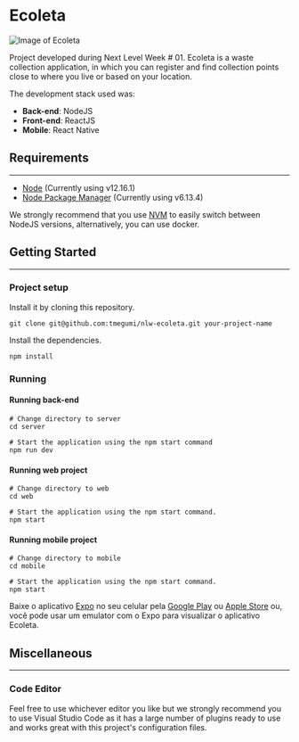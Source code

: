 # Ecoleta

![Image of Ecoleta](https://github.com/tmegumi/images/ecoleta.png)
  
Project developed during Next Level Week # 01. Ecoleta is a waste collection application, in which you can register and find collection points close to where you live or based on your location.
  
The development stack used was:

* __Back-end__: NodeJS
* __Front-end__: ReactJS
* __Mobile__: React Native

## Requirements
---

* [Node](https://nodejs.org/) (Currently using v12.16.1)
* [Node Package Manager](https://www.npmjs.com/) (Currently using v6.13.4)

We strongly recommend that you use [NVM](https://github.com/nvm-sh/nvm) to easily switch between NodeJS versions, alternatively, you can use docker.

## Getting Started
---

### Project setup

Install it by cloning this repository.

`git clone git@github.com:tmegumi/nlw-ecoleta.git your-project-name`

Install the dependencies.

`npm install`

### Running

#### Running back-end

```
# Change directory to server
cd server

# Start the application using the npm start command
npm run dev
```

#### Running web project

```
# Change directory to web
cd web

# Start the application using the npm start command.
npm start
```

#### Running mobile project

```
# Change directory to mobile
cd mobile

# Start the application using the npm start command.
npm start
```
Baixe o aplicativo [Expo](https://expo.io/) no seu celular pela [Google Play](https://play.google.com/store/apps/details?id=host.exp.exponent) ou [Apple Store](https://apps.apple.com/br/app/expo-client/id982107779) ou, você pode usar um emulator com o Expo para visualizar o aplicativo Ecoleta.

## Miscellaneous
---

### Code Editor
Feel free to use whichever editor you like but we strongly recommend you to use Visual Studio Code as it has a large number of plugins ready to use and works great with this project's configuration files.